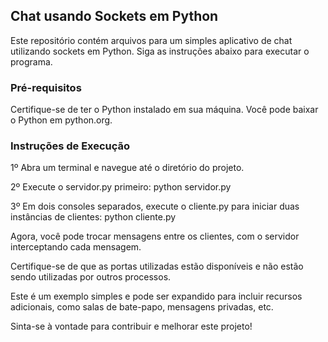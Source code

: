 ## Chat usando Sockets em Python ##

Este repositório contém arquivos para um simples aplicativo de chat utilizando sockets em Python. Siga as instruções abaixo para executar o programa.

### Pré-requisitos
Certifique-se de ter o Python instalado em sua máquina. Você pode baixar o Python em python.org.

### Instruções de Execução

1º Abra um terminal e navegue até o diretório do projeto.

2º Execute o servidor.py primeiro: python servidor.py

3º Em dois consoles separados, execute o cliente.py para iniciar duas instâncias de clientes: python cliente.py

Agora, você pode trocar mensagens entre os clientes, com o servidor interceptando cada mensagem.

Certifique-se de que as portas utilizadas estão disponíveis e não estão sendo utilizadas por outros processos.

Este é um exemplo simples e pode ser expandido para incluir recursos adicionais, como salas de bate-papo, mensagens privadas, etc.

Sinta-se à vontade para contribuir e melhorar este projeto!
